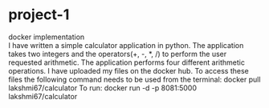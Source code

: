 # project-1
docker implementation <br/>
I have written a simple calculator application in python. The application takes two integers and the operators(+, -, *, /) to perform the user requested arithmetic. 
The application performs four different arithmetic operations.
I have uploaded my files on the docker hub. To access these files the following command needs to be used from the terminal:
docker pull lakshmi67/calculator
To run:
docker run -d -p 8081:5000 lakshmi67/calculator

